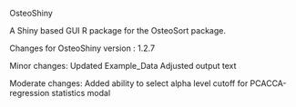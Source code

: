 OsteoShiny

A Shiny based GUI R package for the OsteoSort package.

Changes for OsteoShiny version : 1.2.7


Minor changes:
Updated Example_Data
Adjusted output text

Moderate changes:
Added ability to select alpha level cutoff for PCACCA-regression statistics modal
